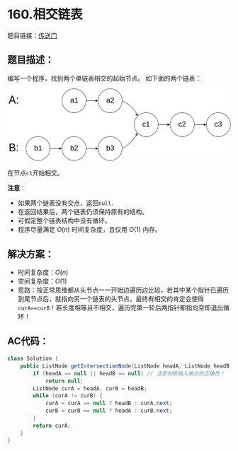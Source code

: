 # 160.相交链表
题目链接：[传送门](https://leetcode-cn.com/problems/intersection-of-two-linked-lists/)

## 题目描述：
编写一个程序，找到两个单链表相交的起始节点。
如下面的两个链表：

![](../_media/160_statement.png)

在节点`c1`开始相交。

**注意**：

- 如果两个链表没有交点，返回`null`.
- 在返回结果后，两个链表仍须保持原有的结构。
- 可假定整个链表结构中没有循环。
- 程序尽量满足 $O(n)$ 时间复杂度，且仅用 $O(1)$ 内存。


## 解决方案：
- 时间复杂度：$O(n)$
- 空间复杂度：$O(1)$
- 思路：按正常思维都从头节点一一开始边遍历边比较，若其中某个指针已遍历到尾节点后，就指向另一个链表的头节点，最终有相交的肯定会使得`curA==curB`！若长度相等且不相交，遍历完第一轮后两指针都指向空即退出循环！

## AC代码：
```java
class Solution {
	public ListNode getIntersectionNode(ListNode headA, ListNode headB) {
		if (headA == null || headB == null) // 注意判断输入输出的正确性！
			return null;
		ListNode curA = headA, curB = headB;
		while (curA != curB) {
			curA = curA == null ? headB : curA.next;
			curB = curB == null ? headA : curB.next;
		}
		return curA;
	}
}
```

